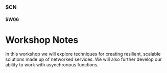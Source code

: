 ### $CN
#### $W06

# Workshop Notes

In this workshop we will explore techniques for creating resilient, scalable solutions made up of networked services. We will also further develop our ability to work with asynchronous functions.